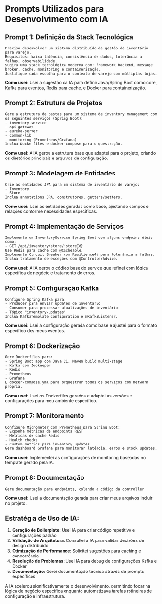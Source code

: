 # Prompts Utilizados para Desenvolvimento com IA

## Prompt 1: Definição da Stack Tecnológica
```
Preciso desenvolver um sistema distribuído de gestão de inventário para varejo. 
Requisitos: baixa latência, consistência de dados, tolerância a falhas, observabilidade.
Sugira uma stack tecnológica moderna com: framework backend, message broker, cache, monitoring e containerização.
Justifique cada escolha para o contexto de varejo com múltiplas lojas.
```

**Como usei**: Usei a sugestão da IA para definir Java/Spring Boot como core, Kafka para eventos, Redis para cache, e Docker para containerização.

## Prompt 2: Estrutura de Projetos
```
Gere a estrutura de pastas para um sistema de inventory management com os seguintes serviços (Spring Boot):
- inventory-service 
- api-gateway
- eureka-server
- common-lib
- monitoring (Prometheus/Grafana)
Inclua Dockerfiles e docker-compose para orquestração.
```

**Como usei**: A IA gerou a estrutura base que adaptei para o projeto, criando os diretórios principais e arquivos de configuração.

## Prompt 3: Modelagem de Entidades
```
Crie as entidades JPA para um sistema de inventário de varejo:
- Inventory
- Store
Inclua annotations JPA, construtores, getters/setters.
```

**Como usei**: Usei as entidades geradas como base, ajustando campos e relações conforme necessidades específicas.

## Prompt 4: Implementação de Serviços
```
Implemente um InventoryService Spring Boot com alguns endpoins úteis como:
- GET /api/inventory/store/{storeId}
Use Redis para cache com @Cacheable. 
Implemente Circuit Breaker com Resilience4j para tolerância a falhas.
Inclua tratamento de exceções com @ControllerAdvice.
```

**Como usei**: A IA gerou o código base do service que refinei com lógica específica de negócio e tratamento de erros.

## Prompt 5: Configuração Kafka
```
Configure Spring Kafka para:
- Producer para enviar updates de inventario
- Consumer para processar atualizações de inventário
- Tópico "inventory-updates" 
Inclua KafkaTemplate configuration e @KafkaListener.
```

**Como usei**: Usei a configuração gerada como base e ajustei para o formato específico dos meus eventos.

## Prompt 6: Dockerização
```
Gere Dockerfiles para:
- Spring Boot app com Java 21, Maven build multi-stage
- Kafka com Zookeeper
- Redis
- Prometheus
- Grafana
E docker-compose.yml para orquestrar todos os serviços com network própria.
```

**Como usei**: Usei os Dockerfiles gerados e adaptei as versões e configurações para meu ambiente específico.

## Prompt 7: Monitoramento
```
Configure Micrometer com Prometheus para Spring Boot:
- Exponha métricas de endpoints REST
- Métricas de cache Redis
- Health checks
- Custom metrics para inventory updates
Gere dashboard Grafana para monitorar latência, erros e stock updates.
```

**Como usei**: Implementei as configurações de monitoring baseadas no template gerado pela IA.


## Prompt 8: Documentação
```
Gere documentação para endpoints, colando o código da controller
```

**Como usei**: Usei a documentação gerada para criar meus arquivos incluir no projeto.

## Estratégia de Uso de IA:
1. **Geração de Boilerplate**: Usei IA para criar código repetitivo e configurações padrão
2. **Validação de Arquitetura**: Consultei a IA para validar decisões de design distribuído
3. **Otimização de Performance**: Solicitei sugestões para caching e concorrência
4. **Resolução de Problemas**: Usei IA para debug de configurações Kafka e Docker
5. **Documentação**: Gerei documentação técnica através de prompts específicos

A IA acelerou significativamente o desenvolvimento, permitindo focar na lógica de negócio específica enquanto automatizava tarefas rotineiras de configuração e infraestrutura.